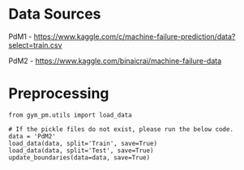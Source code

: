 # Data Sources

PdM1 - https://www.kaggle.com/c/machine-failure-prediction/data?select=train.csv

PdM2 - https://www.kaggle.com/binaicrai/machine-failure-data

# Preprocessing
```
from gym_pm.utils import load_data

# If the pickle files do not exist, please run the below code.
data = 'PdM2'
load_data(data, split='Train', save=True)
load_data(data, split='Test', save=True)
update_boundaries(data=data, save=True)
```
